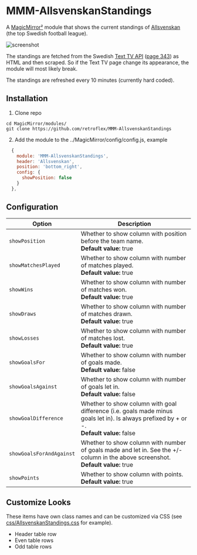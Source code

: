 # MMM-AllsvenskanStandings

A [MagicMirror²](https://github.com/MagicMirrorOrg/MagicMirror) module that shows the current standings of [Allsvenskan](https://www.allsvenskan.se) (the top Swedish football league).

![screenshot](https://user-images.githubusercontent.com/25268023/56085651-16d11180-5e47-11e9-8dac-ee440c8eb816.png)

The standings are fetched from the Swedish [Text TV API](https://texttv.nu/blogg/texttv-api) ([page 343](https://www.svt.se/svttext/web/pages/343.html)) as HTML and then scraped. So if the Text TV page change its appearance, the module will most likely break.

The standings are refreshed every 10 minutes (currently hard coded).

## Installation

1. Clone repo

  ```shell
  cd MagicMirror/modules/
  git clone https://github.com/retroflex/MMM-AllsvenskanStandings
  ```

2. Add the module to the ../MagicMirror/config/config.js, example

  ```javascript
    {
      module: 'MMM-AllsvenskanStandings',
      header: 'Allsvenskan',
      position: 'bottom_right',
      config: {
        showPosition: false
      }
    },
  ```

## Configuration

| Option                   | Description
| -------------------------| -----------
| `showPosition`           | Whether to show column with position before the team name.<br />**Default value:** true
| `showMatchesPlayed`      | Whether to show column with number of matches played.<br />**Default value:** true
| `showWins`               | Whether to show column with number of matches won.<br />**Default value:** true
| `showDraws`              | Whether to show column with number of matches drawn.<br />**Default value:** true
| `showLosses`             | Whether to show column with number of matches lost.<br />**Default value:** true
| `showGoalsFor`           | Whether to show column with number of goals made.<br />**Default value:** false
| `showGoalsAgainst`       | Whether to show column with number of goals let in.<br />**Default value:** false
| `showGoalDifference`     | Whether to show column with goal difference (i.e. goals made minus goals let in). Is always prefixed by + or -.<br />**Default value:** false
| `showGoalsForAndAgainst` | Whether to show column with number of goals made and let in. See the +/- column in the above screenshot.<br />**Default value:** true
| `showPoints`             | Whether to show column with points.<br />**Default value:** true

## Customize Looks

These items have own class names and can be customized via CSS (see [css/AllsvenskanStandings.css](https://github.com/retroflex/MMM-AllsvenskanStandings/blob/master/css/MMM-AllsvenskanStandings.css) for example).

* Header table row
* Even table rows
* Odd table rows
